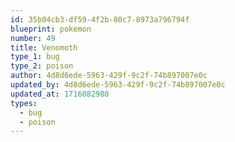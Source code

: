 ```yaml
---
id: 35b04cb3-df59-4f2b-80c7-8973a796794f
blueprint: pokemon
number: 49
title: Venomoth
type_1: bug
type_2: poison
author: 4d8d6ede-5963-429f-9c2f-74b897007e0c
updated_by: 4d8d6ede-5963-429f-9c2f-74b897007e0c
updated_at: 1716082980
types:
  - bug
  - poison
---
```

